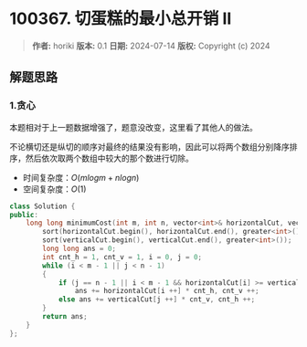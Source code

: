 # 100367. 切蛋糕的最小总开销 II

> **作者:** horiki
> **版本:** 0.1
> **日期:** 2024-07-14
> **版权:** Copyright (c) 2024

## 解题思路
### 1.贪心

本题相对于上一题数据增强了，题意没改变，这里看了其他人的做法。

不论横切还是纵切的顺序对最终的结果没有影响，因此可以将两个数组分别降序排序，然后依次取两个数组中较大的那个数进行切除。

- 时间复杂度：$O(mlogm + nlogn)$
- 空间复杂度：$O(1)$

```C++
class Solution {
public:
    long long minimumCost(int m, int n, vector<int>& horizontalCut, vector<int>& verticalCut) {
        sort(horizontalCut.begin(), horizontalCut.end(), greater<int>());
        sort(verticalCut.begin(), verticalCut.end(), greater<int>());
        long long ans = 0;
        int cnt_h = 1, cnt_v = 1, i = 0, j = 0;
        while (i < m - 1 || j < n - 1)
        {
            if (j == n - 1 || i < m - 1 && horizontalCut[i] >= verticalCut[j])
                ans += horizontalCut[i ++] * cnt_h, cnt_v ++;
            else ans += verticalCut[j ++] * cnt_v, cnt_h ++;
        }
        return ans;
    }
};
```
